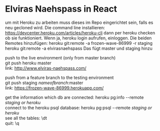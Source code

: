 # Elviras Naehspass in React

um mit Heroku zu arbeiten muss dieses im Repo eingerichtet sein, falls es neu gecloned wird.
Die command line installieren: https://devcenter.heroku.com/articles/heroku-cli
dann per heroku checken ob sie funktioniert. Wenn ja, heroku login aufrufen, einloggen.
Die beiden Remotes hinzufügen:
heroku git:remote -a frozen-wave-86999 -r staging
heroku git:remote -a elvirasnaehspass
Das fügt master und staging hinzu

push to the live environment (only from master branch)<br/>
git push heroku master<br/>
link: http://www.elviras-naehspass.com/

push from a feature branch to the testing environment<br/>
git push staging *nameofbranch*:master<br/>
link: https://frozen-wave-86999.herokuapp.com/

get the information which db are connected: heroku pg:info --remote *staging or heroku*<br/>
connect to the heroku psql database: heroku pg:psql --remote *staging or heroku*<br/>
see all the tables: \dt <br/>
quit: \q
